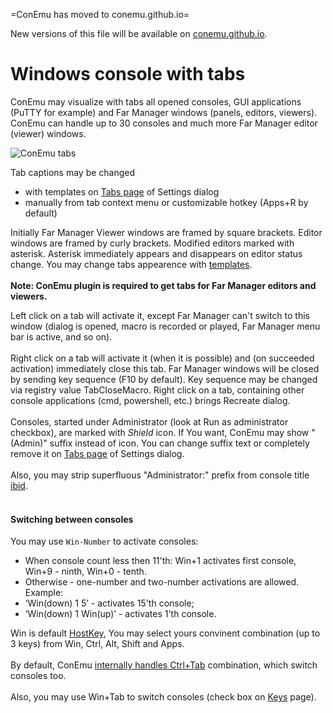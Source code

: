 ﻿=ConEmu has moved to conemu.github.io=

New versions of this file will be available on [conemu.github.io](http://conemu.github.io/en/Tabs.html).

# Windows console with tabs #
ConEmu may visualize with tabs all opened consoles, GUI applications (PuTTY for example) and Far Manager windows (panels, editors, viewers). ConEmu can handle up to 30 consoles and much more Far Manager editor (viewer) windows.

<img src='http://conemu-maximus5.googlecode.com/svn/files/ConEmuTabs2.png' alt='ConEmu tabs' title='ConEmu tabs and multiconsole'>

Tab captions may be changed<br>
<ul><li>with templates on <a href='http://code.google.com/p/conemu-maximus5/wiki/Settings#Tabs'>Tabs page</a> of Settings dialog<br>
</li><li>manually from tab context menu or customizable hotkey (Apps+R by default)</li></ul>

Initially Far Manager Viewer windows are framed by square brackets. Editor windows are framed by curly brackets. Modified editors marked with asterisk. Asterisk immediately appears and disappears on editor status change. You may change tabs appearence with <a href='http://code.google.com/p/conemu-maximus5/wiki/Settings#Tabs'>templates</a>.<br>
<br>
<b>Note: ConEmu plugin is required to get tabs for Far Manager editors and viewers.</b>

Left click on a tab will activate it, except Far Manager can't switch to this window (dialog is opened, macro is recorded or played, Far Manager menu bar is active, and so on).<br>
<br>
Right click on a tab will activate it (when it is possible) and (on succeeded activation) immediately close this tab. Far Manager windows will be closed by sending key sequence (F10 by default). Key sequence may be changed via registry value TabCloseMacro. Right click on a tab, containing other console applications (cmd, powershell, etc.) brings Recreate dialog.<br>
<br>
Consoles, started under Administrator (look at Run as administrator checkbox), are marked with <i>Shield</i> icon. If You want, ConEmu may show " (Admin)" suffix instead of icon. You can change suffix text or completely remove it on <a href='http://code.google.com/p/conemu-maximus5/wiki/Settings#Tabs'>Tabs page</a> of Settings dialog.<br>
<br>
Also, you may strip superfluous "Administrator:" prefix from console title <a href='http://code.google.com/p/conemu-maximus5/wiki/Settings#Tabs'>ibid</a>.<br>
<br>
<h4>Switching between consoles</h4>
You may use <code>Win-Number</code> to activate consoles:<br>
<ul><li>When console count less then 11'th: Win+1 activates first console, Win+9 - ninth, Win+0 - tenth.<br>
</li><li>Otherwise - one-number and two-number activations are allowed. Example:<br>
</li><li>‘Win(down) 1 5’ - activates 15'th console;<br>
</li><li>‘Win(down) 1 Win(up)’ - activates 1'th console.</li></ul>

Win is default <a href='ConEmuTerms#Host_key.md'>HostKey</a>, You may select yours convinent combination (up to 3 keys) from Win, Ctrl, Alt, Shift and Apps.<br>
<br>
By default, ConEmu <a href='Settings#Tabs.md'>internally handles Ctrl+Tab</a> combination, which switch consoles too.<br>
<br>
Also, you may use Win+Tab to switch consoles (check box on <a href='Settings.md'>Keys</a> page).